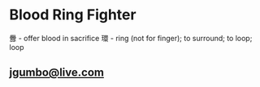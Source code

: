 Blood Ring Fighter
==============
釁 - offer blood in sacrifice
環 - ring (not for finger); to surround; to loop; loop

**jgumbo@live.com**
--------------

